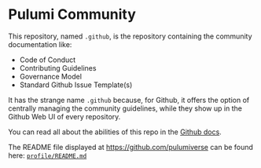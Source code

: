# Pulumi Community

This repository, named `.github`, is the repository containing the community documentation like:

* Code of Conduct
* Contributing Guidelines
* Governance Model
* Standard Github Issue Template(s)

It has the strange name `.github` because, for Github, it offers the option of centrally managing the community
guidelines, while they show up in the Github Web UI of every repository.

You can read all about the abilities of this repo in the 
[Github docs](https://docs.github.com/en/communities/setting-up-your-project-for-healthy-contributions/creating-a-default-community-health-file).

The README file displayed at https://github.com/pulumiverse can be found here: [`profile/README.md`](profile/README.md)
